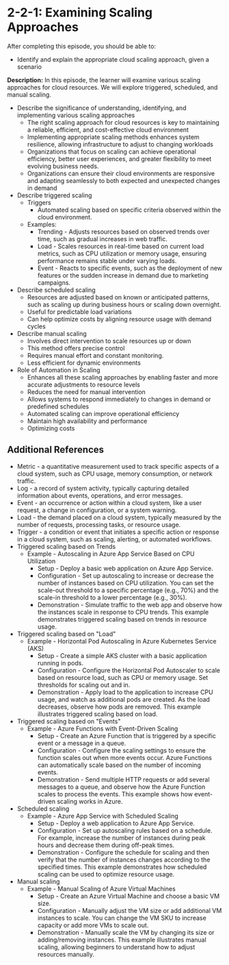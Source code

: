 # 2-2-1: Examining Scaling Approaches

After completing this episode, you should be able to:

+ Identify and explain the appropriate cloud scaling approach, given a scenario

**Description:** In this episode, the learner will examine various scaling approaches for cloud resources. We will explore triggered, scheduled, and manual scaling.


+ Describe the significance of understanding, identifying, and implementing various scaling approaches
   + The right scaling approach for cloud resources is key to maintaining a reliable, efficient, and cost-effective cloud environment
   + Implementing appropriate scaling methods enhances system resilience, allowing infrastructure to adjust to changing workloads
   + Organizations that focus on scaling can achieve operational efficiency, better user experiences, and greater flexibility to meet evolving business needs.
    + Organizations can ensure their cloud environments are responsive and adapting seamlessly to both expected and unexpected changes in demand
+ Describe triggered scaling
  + Triggers
    + Automated scaling based on specific criteria observed within the cloud environment.
  + Examples:
    + Trending - Adjusts resources based on observed trends over time, such as gradual increases in web traffic.
    + Load - Scales resources in real-time based on current load metrics, such as CPU utilization or memory usage, ensuring performance remains stable under varying loads.
    + Event - Reacts to specific events, such as the deployment of new features or the sudden increase in demand due to marketing campaigns.
+ Describe scheduled scaling
  + Resources are adjusted based on known or anticipated patterns, such as scaling up during business hours or scaling down overnight.
  + Useful for predictable load variations
  + Can help optimize costs by aligning resource usage with demand cycles
+ Describe manual scaling
  + Involves direct intervention to scale resources up or down
  + This method offers precise control
  + Requires manual effort and constant monitoring.
  + Less efficient for dynamic environments
+ Role of Automation in Scaling
  + Enhances all these scaling approaches by enabling faster and more accurate adjustments to resource levels
  + Reduces the need for manual intervention
  + Allows systems to respond immediately to changes in demand or predefined schedules 
  + Automated scaling can improve operational efficiency
  + Maintain high availability and performance
  + Optimizing costs

## Additional References

+ Metric - a quantitative measurement used to track specific aspects of a cloud system, such as CPU usage, memory consumption, or network traffic.
+ Log - a record of system activity, typically capturing detailed information about events, operations, and error messages.
+ Event - an occurrence or action within a cloud system, like a user request, a change in configuration, or a system warning.
+ Load - the demand placed on a cloud system, typically measured by the number of requests, processing tasks, or resource usage.
+ Trigger - a condition or event that initiates a specific action or response in a cloud system, such as scaling, alerting, or automated workflows.
+ Triggered scaling based on Trends
  + Example - Autoscaling in Azure App Service Based on CPU Utilization
    + Setup - Deploy a basic web application on Azure App Service.
    + Configuration - Set up autoscaling to increase or decrease the number of instances based on CPU utilization. You can set the scale-out threshold to a specific percentage \(e.g., 70%\) and the scale-in threshold to a lower percentage \(e.g., 30%\).
    + Demonstration - Simulate traffic to the web app and observe how the instances scale in response to CPU trends. This example demonstrates triggered scaling based on trends in resource usage.
+ Triggered scaling based on "Load"
  + Example - Horizontal Pod Autoscaling in Azure Kubernetes Service \(AKS\)
    + Setup - Create a simple AKS cluster with a basic application running in pods.
    + Configuration - Configure the Horizontal Pod Autoscaler to scale based on resource load, such as CPU or memory usage. Set thresholds for scaling out and in.
    + Demonstration - Apply load to the application to increase CPU usage, and watch as additional pods are created. As the load decreases, observe how pods are removed. This example illustrates triggered scaling based on load.
+ Triggered scaling based on "Events"
  + Example - Azure Functions with Event-Driven Scaling
    + Setup - Create an Azure Function that is triggered by a specific event or a message in a queue.
    + Configuration - Configure the scaling settings to ensure the function scales out when more events occur. Azure Functions can automatically scale based on the number of incoming events.
    + Demonstration - Send multiple HTTP requests or add several messages to a queue, and observe how the Azure Function scales to process the events. This example shows how event-driven scaling works in Azure.
+ Scheduled scaling
  + Example - Azure App Service with Scheduled Scaling
    + Setup - Deploy a web application to Azure App Service.
    + Configuration - Set up autoscaling rules based on a schedule. For example, increase the number of instances during peak hours and decrease them during off-peak times.
    + Demonstration - Configure the schedule for scaling and then verify that the number of instances changes according to the specified times. This example demonstrates how scheduled scaling can be used to optimize resource usage.
+ Manual scaling
  + Example - Manual Scaling of Azure Virtual Machines
    + Setup - Create an Azure Virtual Machine and choose a basic VM size.
    + Configuration - Manually adjust the VM size or add additional VM instances to scale. You can change the VM SKU to increase capacity or add more VMs to scale out.
    + Demonstration - Manually scale the VM by changing its size or adding/removing instances. This example illustrates manual scaling, allowing beginners to understand how to adjust resources manually.

